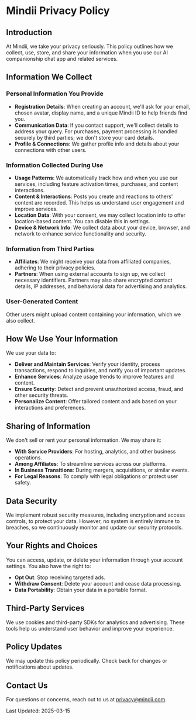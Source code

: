 # Mindii Privacy Policy

## Introduction

At Mindii, we take your privacy seriously. This policy outlines how we collect, use, store, and share your information when you use our AI companionship chat app and related services.

## Information We Collect

### Personal Information You Provide
- **Registration Details**: When creating an account, we'll ask for your email, chosen avatar, display name, and a unique Mindii ID to help friends find you.
- **Communication Data**: If you contact support, we'll collect details to address your query. For purchases, payment processing is handled securely by third parties; we don't store your card details.
- **Profile & Connections**: We gather profile info and details about your connections with other users.

### Information Collected During Use
- **Usage Patterns**: We automatically track how and when you use our services, including feature activation times, purchases, and content interactions.
- **Content & Interactions**: Posts you create and reactions to others' content are recorded. This helps us understand user engagement and improve services.
- **Location Data**: With your consent, we may collect location info to offer location-based content. You can disable this in settings.
- **Device & Network Info**: We collect data about your device, browser, and network to enhance service functionality and security.

### Information from Third Parties
- **Affiliates**: We might receive your data from affiliated companies, adhering to their privacy policies.
- **Partners**: When using external accounts to sign up, we collect necessary identifiers. Partners may also share encrypted contact details, IP addresses, and behavioral data for advertising and analytics.

### User-Generated Content
Other users might upload content containing your information, which we also collect.

## How We Use Your Information

We use your data to:
- **Deliver and Maintain Services**: Verify your identity, process transactions, respond to inquiries, and notify you of important updates.
- **Enhance Services**: Analyze usage trends to improve features and content.
- **Ensure Security**: Detect and prevent unauthorized access, fraud, and other security threats.
- **Personalize Content**: Offer tailored content and ads based on your interactions and preferences.

## Sharing of Information

We don't sell or rent your personal information. We may share it:
- **With Service Providers**: For hosting, analytics, and other business operations.
- **Among Affiliates**: To streamline services across our platforms.
- **In Business Transitions**: During mergers, acquisitions, or similar events.
- **For Legal Reasons**: To comply with legal obligations or protect user safety.

## Data Security

We implement robust security measures, including encryption and access controls, to protect your data. However, no system is entirely immune to breaches, so we continuously monitor and update our security protocols.

## Your Rights and Choices

You can access, update, or delete your information through your account settings. You also have the right to:
- **Opt Out**: Stop receiving targeted ads.
- **Withdraw Consent**: Delete your account and cease data processing.
- **Data Portability**: Obtain your data in a portable format.

## Third-Party Services

We use cookies and third-party SDKs for analytics and advertising. These tools help us understand user behavior and improve your experience.

## Policy Updates

We may update this policy periodically. Check back for changes or notifications about updates.

## Contact Us

For questions or concerns, reach out to us at privacy@mindii.com.

Last Updated: 2025-03-15
